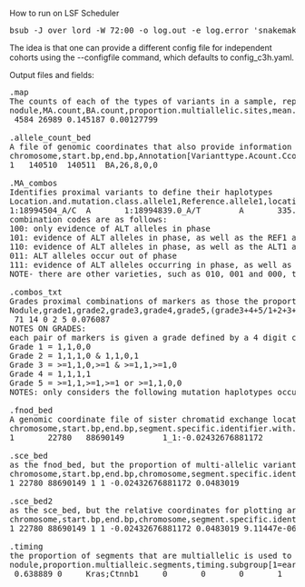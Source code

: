 How to run on LSF Scheduler

<pre>
bsub -J over_lord -W 72:00 -o log.out -e log.error 'snakemake -pr -j 800 --cluster-config cluster.json --cluster "bsub -W {cluster.run_time} -M {cluster.memory} -R {cluster.resources} -e {cluster.error} -o {cluster.output} "' 
</pre>

The idea is that one can provide a different config file for independent cohorts using the --configfile command, which defaults to config_c3h.yaml.


Output files and fields:
<pre>
<sample>.map
The counts of each of the types of variants in a sample, reporting the total proportion of multi-allelic variants, as well as the null estimate. This is based upon the mean of 100 random draws of variant positions seen in the population, exclusing sample specific variant sites
nodule,MA.count,BA.count,proportion.multiallelic.sites,mean.proportion.control.sites.with.unexpected.additional.allele
<sample> 4584 26989 0.145187 0.00127799

<sample>.allele_count_bed
A file of genomic coordinates that also provide information as to whether a variant is multi-allelic (MA) or biallelic (BA), as well as the counts of each of the alleles.
chromosome,start.bp,end.bp,Annotation[Varianttype.Acount.Ccount.Gcount.Tcount]
1	140510	140511	BA,26,8,0,0

<sample>.MA_combos
Identifies proximal variants to define their haplotypes
Location.and.mutation.class.allele1,Reference.allele1,location.and.mutation.class.allele2,Reference.allele2,bp.distance,combination.code,number.of.combinations,specific.haplotype.counts
1:18994504_A/C  A       1:18994839.0_A/T        A       335.0   011     3       (('A,A', 8), ('C,A', 2), ('A,T', 1))
combination codes are as follows:
100: only evidence of ALT alleles in phase
101: evidence of ALT alleles in phase, as well as the REF1 and ALT2
110: evidence of ALT alleles in phase, as well as the ALT1 and REF2
011: ALT alleles occur out of phase
111: evidence of ALT alleles occurring in phase, as well as out of phase
NOTE- there are other varieties, such as 010, 001 and 000, these reflect instance where we can't equivically place one, the other or both ALT alleles with respect to each other and are therefore not included in subsequent analyses.

<sample>.combos_txt
Grades proximal combinations of markers as those the proportion of those impossible under a classical model of clonal expansion.
Nodule,grade1,grade2,grade3,grade4,grade5,(grade3+4+5/1+2+3+4+5) ##the script should have output the proportion of multiallelic sites on the end, but this isn't happening for some reason.
<sample> 71 14 0 2 5 0.076087
NOTES ON GRADES:
each pair of markers is given a grade defined by a 4 digit code referring to: ALT1+ALT2,REF1+REF2,REF1+ALT2,ALT1+REF2.
Grade 1 = 1,1,0,0
Grade 2 = 1,1,1,0 & 1,1,0,1
Grade 3 = >=1,1,0,>=1 & >=1,1,>=1,0
Grade 4 = 1,1,1,1
Grade 5 = >=1,1,>=1,>=1 or >=1,1,0,0
NOTES: only considers the following mutation haplotypes occuring as pairs of variants between 3 and 150 bp of each other: 100,111,101,110

<sample>.fnod_bed
A genomic coordinate file of sister chromatid exchange locations and their strand asymmetry 
chromosome,start.bp,end.bp,segment.specific.identifier.with.strand.asymmetry.score
1       22780   88690149        1_1:-0.02432676881172

<sample>.sce_bed
as the fnod_bed, but the proportion of multi-allelic variants is calculated for each segment
chromosome,start.bp,end.bp,chromosome,segment.specific.identifier,strand.asymmetry.score,proportion.multi-allelic.sites
1 22780 88690149 1 1 -0.02432676881172 0.0483019

<sample>.sce_bed2
as the sce_bed, but the relative coordinates for plotting are given.
chromosome,start.bp,end.bp,chromosome,segment.specific.identifier,strand.asymmetry.score,proportion.multi-allelic.sites,relative.start.site,relative.end.site
1 22780 88690149 1 1 -0.02432676881172 0.0483019 9.11447e-06 0.0354857

<sample>.timing
the proportion of segments that are multiallelic is used to infer the generation after exposure that a clonal population initiated tumouregenesis. I provide annotations to easily perform a Fisher's exact test to see if it's earlier or later than expected. We set the threshold proportion for calling a segment multi-allelic at 0.04
nodule,proportion.multialleic.segments,timing.subgroup[1=early,0=late],drivers,braf[1=true,0=false],egfr[1=true,0=false],hras[1=true,0=false],kras[1=true,0=false]
<sample> 0.638889 0     Kras;Ctnnb1     0       0       0       1
</pre>